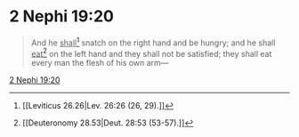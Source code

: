 # 2 Nephi 19:20

> And he <u>shall</u>[^a] snatch on the right hand and be hungry; and he shall <u>eat</u>[^b] on the left hand and they shall not be satisfied; they shall eat every man the flesh of his own arm—

[2 Nephi 19:20](https://www.churchofjesuschrist.org/study/scriptures/bofm/2-ne/19?lang=eng&id=p20#p20)


[^a]: [[Leviticus 26.26|Lev. 26:26 (26, 29).]]
[^b]: [[Deuteronomy 28.53|Deut. 28:53 (53-57).]]
